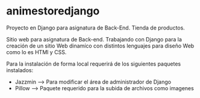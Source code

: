 # animestoredjango
Proyecto en Django para asignatura de Back-End. Tienda de productos. 


Sitio web para asignatura de Back-end. Trabajando con Django para la creación de un sitio Web dinamíco con distintos lenguajes para diseño Web como lo es HTMl y CSS.


Para la instalación de forma local requerirá de los siguientes paquetes instalados:
- Jazzmin  --> Para modificar el área de administrador de Django
- Pillow  --> Paquete requerido para la subida de archivos como imagenes 


